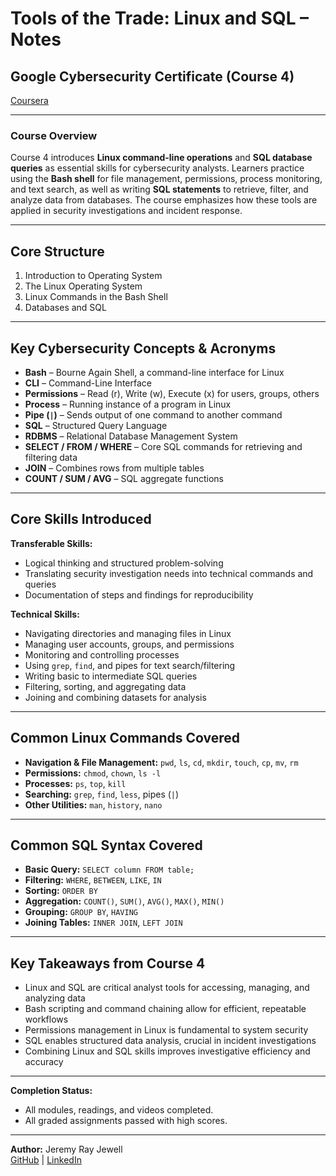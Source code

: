 # Tools of the Trade: Linux and SQL – Notes  

## Google Cybersecurity Certificate (Course 4) 

[Coursera](https://www.coursera.org/learn/linux-and-sql/home/welcome)

---

### **Course Overview**  
Course 4 introduces **Linux command-line operations** and **SQL database queries** as essential skills for cybersecurity analysts. Learners practice using the **Bash shell** for file management, permissions, process monitoring, and text search, as well as writing **SQL statements** to retrieve, filter, and analyze data from databases. The course emphasizes how these tools are applied in security investigations and incident response.  

---

## **Core Structure**  
1. Introduction to Operating System  
2. The Linux Operating System
3. Linux Commands in the Bash Shell
4. Databases and SQL

---

## **Key Cybersecurity Concepts & Acronyms**  
- **Bash** – Bourne Again Shell, a command-line interface for Linux  
- **CLI** – Command-Line Interface  
- **Permissions** – Read (r), Write (w), Execute (x) for users, groups, others  
- **Process** – Running instance of a program in Linux  
- **Pipe (`|`)** – Sends output of one command to another command  
- **SQL** – Structured Query Language  
- **RDBMS** – Relational Database Management System  
- **SELECT / FROM / WHERE** – Core SQL commands for retrieving and filtering data  
- **JOIN** – Combines rows from multiple tables  
- **COUNT / SUM / AVG** – SQL aggregate functions  

---

## **Core Skills Introduced**  

**Transferable Skills:**  
- Logical thinking and structured problem-solving  
- Translating security investigation needs into technical commands and queries  
- Documentation of steps and findings for reproducibility  

**Technical Skills:**  
- Navigating directories and managing files in Linux  
- Managing user accounts, groups, and permissions  
- Monitoring and controlling processes  
- Using `grep`, `find`, and pipes for text search/filtering  
- Writing basic to intermediate SQL queries  
- Filtering, sorting, and aggregating data  
- Joining and combining datasets for analysis  

---

## **Common Linux Commands Covered**  
- **Navigation & File Management:** `pwd`, `ls`, `cd`, `mkdir`, `touch`, `cp`, `mv`, `rm`  
- **Permissions:** `chmod`, `chown`, `ls -l`  
- **Processes:** `ps`, `top`, `kill`  
- **Searching:** `grep`, `find`, `less`, pipes (`|`)  
- **Other Utilities:** `man`, `history`, `nano`  

---

## **Common SQL Syntax Covered**  
- **Basic Query:** `SELECT column FROM table;`  
- **Filtering:** `WHERE`, `BETWEEN`, `LIKE`, `IN`  
- **Sorting:** `ORDER BY`  
- **Aggregation:** `COUNT()`, `SUM()`, `AVG()`, `MAX()`, `MIN()`  
- **Grouping:** `GROUP BY`, `HAVING`  
- **Joining Tables:** `INNER JOIN`, `LEFT JOIN`  

---

## **Key Takeaways from Course 4**  
- Linux and SQL are critical analyst tools for accessing, managing, and analyzing data  
- Bash scripting and command chaining allow for efficient, repeatable workflows  
- Permissions management in Linux is fundamental to system security  
- SQL enables structured data analysis, crucial in incident investigations  
- Combining Linux and SQL skills improves investigative efficiency and accuracy  

---

**Completion Status:**
- All modules, readings, and videos completed.
- All graded assignments passed with high scores.

---

**Author:** Jeremy Ray Jewell  
[GitHub](https://github.com/jeremyrayjewell) | [LinkedIn](https://www.linkedin.com/in/jeremyrayjewell)  
